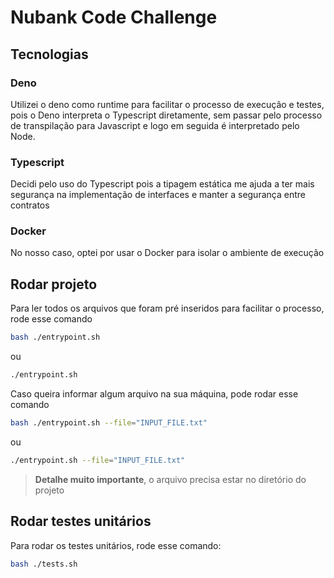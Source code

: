 # Nubank Code Challenge

## Tecnologias
### Deno
Utilizei o deno como runtime para facilitar o processo de execução e testes, pois o Deno interpreta o Typescript diretamente, sem passar pelo processo de transpilação para Javascript e logo em seguida é interpretado pelo Node.

### Typescript
Decidi pelo uso do Typescript pois a tipagem estática me ajuda a ter mais segurança na implementação de interfaces e manter a segurança entre contratos

### Docker
No nosso caso, optei por usar o Docker para isolar o ambiente de execução

## Rodar projeto

Para ler todos os arquivos que foram pré inseridos para facilitar o processo, rode esse comando
```bash
bash ./entrypoint.sh
```

ou 

```bash
./entrypoint.sh
```

Caso queira informar algum arquivo na sua máquina, pode rodar esse comando
```bash
bash ./entrypoint.sh --file="INPUT_FILE.txt"
```

ou 

```bash
./entrypoint.sh --file="INPUT_FILE.txt"
```

> **Detalhe muito importante**, o arquivo precisa estar no diretório do projeto

## Rodar testes unitários

Para rodar os testes unitários, rode esse comando: 
```bash
bash ./tests.sh
```
